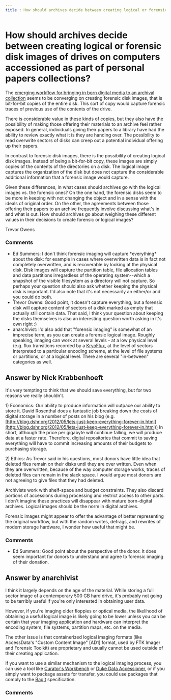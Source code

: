 ```yaml
---
title : How should archives decide between creating logical or forensic disk images of drives on computers accessioned as part of personal papers collections?
---
```

How should archives decide between creating logical or forensic disk images of drives on computers accessioned as part of personal papers collections?
=====================
The [emerging workflow for bringing in born digital media to an archival
collection](http://www.dlib.org/dlib/may12/lee/05lee.html) seems to be
converging on creating forensic disk images, that is bit-for-bit copies
of the entire disk. This sort of copy would capture forensic traces of
previous use of the contents of the drive.

There is considerable value in these kinds of copies, but they also have
the possibility of making those offering their materials to an archive
feel rather exposed. In general, individuals giving their papers to a
library have had the ability to review exactly what it is they are
handing over. The possibility to read overwrite sectors of disks can
creep out a potential individual offering up their papers.

In contrast to forensic disk images, there is the possibility of
creating logical disk images. Instead of being a bit-for-bit copy, these
images are simply copies of the contents of the directories on a disk.
The logical image captures the organization of the disk but does not
capture the considerable additional information that a forensic image
would capture.

Given these differences, in what cases should archives go with the
logical images vs. the forensic ones? On the one hand, the forensic
disks seem to be more in keeping with not changing the object and in a
sense with the ideals of original order. On the other, the agreements
between those offering their papers to an archive frequently involve
discussing what's in and what is out. How should archives go about
weighing these different values in their decisions to create forensic or
logical images?

Trevor Owens

### Comments ###
* Ed Summers: I don't think forensic imaging will capture \*everything\* about the
disk: for example in cases where overwritten data is in fact not
completely overwritten, and is recoverable by looking at the physical
disk. Disk images will capture the partition table, file allocation
tables and data partitions irregardless of the operating system--which a
snapshot of the visible filesystem as a directory will not capture. So
perhaps your question should also ask whether keeping the physical disk
is important. I'd also note that it's not necessarily an either/or and
you could do both.
* Trevor Owens: Good point, it doesn't capture everything, but a forensic disk will
capture content of sectors of a disk marked as empty that actually still
contain data. That said, I think your question about keeping the disks
themselves is also an interesting question worth asking in it's own
right :)
* anarchivist: I'd also add that "forensic imaging" is somewhat of an imprecise term,
as you can create a forensic logical image. Roughly speaking, imaging
can work at several levels - at a low physical level (e.g. flux
transitions recorded by a [KryoFlux](http://kryoflux.com), at the level
of sectors interpreted to a particular encoding scheme, at the level of
file systems or partitions, or at a logical level. There are several
"in-between" categories as well.


Answer by Nick Krabbenhoeft
----------------
It's very tempting to think that we should save everything, but for two
reasons we really shouldn't.

​1) Economics: Our ability to produce information will outpace our
ability to store it. David Rosenthal does a fantastic job breaking down
the costs of digital storage in a number of posts on his blog (e.g.
[http://blog.dshr.org/2012/05/lets-just-keep-everything-forever-in.html](http://blog.dshr.org/2012/05/lets-just-keep-everything-forever-in.html))
In short, although the price per gigabyte will continue falling, we will
produce data at a faster rate. Therefore, digital repositories that
commit to saving everything will have to commit increasing amounts of
their budgets to purchasing storage.

​2) Ethics: As Trevor said in his questions, most donors have little
idea that deleted files remain on their disks until they are over
written. Even when they are overwritten, because of the way computer
storage works, traces of deleted files can remain in the slack space. I
would argue most donors are not agreeing to give files that they had
deleted.

Archivists work with shelf-space and budget constraints. They also
discard portions of accessions during processing and restrict access to
other parts. I don't imagine these practices will disappear with mature
born-digital archives. Logical images should be the norm in digital
archives.

Forensic images might appear to offer the advantage of better
representing the original workflow, but with the random writes, defrags,
and rewrites of modern storage hardware, I wonder how useful that might
be.

### Comments ###
* Ed Summers: Good point about the perspective of the donor. It does seem important
for donors to understand and agree to forensic imaging of their
donation.

Answer by anarchivist
----------------
I think it largely depends on the age of the material. While storing a
full sector image of a contemporary 500 GB hard drive, it's probably not
going to be terribly useful if you're only interested in obtaining user
data.

However, if you're imaging older floppies or optical media, the
likelihood of obtaining a useful logical image is likely going to be
lower unless you can be certain that your imaging application and
hardware can interpret the encoding system, file systems, partition
maps, etc. on the media.

The other issue is that containerized logical imaging formats (like
AccessData's "Custom Content Image" [AD1] format, used by FTK Imager and
Forensic Toolkit) are proprietary and usually cannot be used outside of
their creating application.

If you want to use a similar mechanism to the logical imaging process,
you can use a tool like [Curator's
Workbench](http://www.lib.unc.edu/software/) or [Duke Data
Accessioner](http://library.duke.edu/uarchives/about/tools/data-accessioner.html),
or if you simply want to package assets for transfer, you could use
packages that comply to the
[BagIt](https://wiki.ucop.edu/display/Curation/BagIt) specification.

### Comments ###

